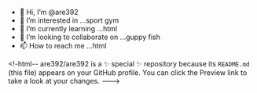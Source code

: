 - 👋 Hi, I’m @are392
-  👀 I’m interested in ...sport gym
- 🌱 I’m currently learning ...html
- 💞️ I’m looking to collaborate on ...guppy fish
- 📫 How to reach me ...html

<!-html--
are392/are392 is a ✨ special ✨ repository because its `README.md` (this file) appears on your GitHub profile.
You can click the Preview link to take a look at your changes.
-<html>-->
